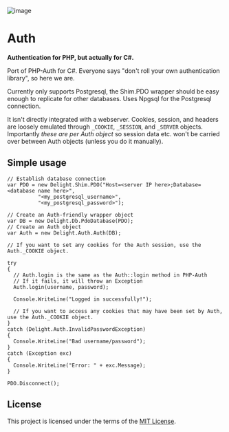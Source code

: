 ![image](https://user-images.githubusercontent.com/65511890/155548059-d8aed5b1-b576-4c1b-8370-8d0eb6b9141a.png)

# Auth

**Authentication for PHP, but actually for C#.**

Port of PHP-Auth for C#. Everyone says "don't roll your own authentication library", so here we are.

Currently only supports Postgresql, the Shim.PDO wrapper should be easy enough to replicate for other databases. Uses Npgsql for the Postgresql connection.

It isn't directly integrated with a webserver. Cookies, session, and headers are loosely emulated through `_COOKIE`, `_SESSION`, and `_SERVER` objects.
Importantly _*these are per Auth object*_ so session data etc. won't be carried over between Auth objects (unless you do it manually).

## Simple usage

```
// Establish database connection
var PDO = new Delight.Shim.PDO("Host=<server IP here>;Database=<database name here>",
          "<my_postgresql_username>",
          "<my_postgresql_password>");

// Create an Auth-friendly wrapper object
var DB = new Delight.Db.PdoDatabase(PDO);
// Create an Auth object
var Auth = new Delight.Auth.Auth(DB);
      
// If you want to set any cookies for the Auth session, use the Auth._COOKIE object.

try
{
  // Auth.login is the same as the Auth::login method in PHP-Auth
  // If it fails, it will throw an Exception
  Auth.login(username, password);
  
  Console.WriteLine("Logged in successfully!");
        
  // If you want to access any cookies that may have been set by Auth, use the Auth._COOKIE object.
}
catch (Delight.Auth.InvalidPasswordException)
{
  Console.WriteLine("Bad username/password");
}
catch (Exception exc)
{
  Console.WriteLine("Error: " + exc.Message);
}

PDO.Disconnect();
```

## License

This project is licensed under the terms of the [MIT License](https://opensource.org/licenses/MIT).
